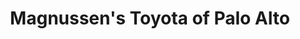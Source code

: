 ---
title: "Magnussen's Toyota of Palo Alto"
url: /palo-alto/magnussens-toyota-of-palo-alto/
shop: Autohaus
---